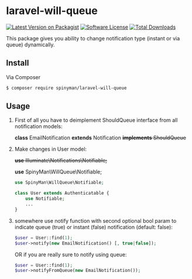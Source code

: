 # laravel-will-queue

[![Latest Version on Packagist][ico-version]][link-packagist]
[![Software License][ico-license]](LICENSE.md)
[![Total Downloads][ico-downloads]][link-downloads]

This package gives you ability to change notification type (instant or via queue) dynamically.

## Install

Via Composer

``` bash
$ composer require spinyman/laravel-will-queue
```

## Usage

1. First of all you have to deimplement ShouldQueue interface from all notification models:

	**class** EmailNotification **extends** Notification ~~**implements** ShouldQueue~~
2. Make changes in User model:

	~~**use** Illuminate\Notifications\Notifiable;~~
	
	**use** SpinyMan\WillQueue\Notifiable;
	``` php
	use SpinyMan\WillQueue\Notifiable;
	
	class User extends Authenticatable {
		use Notifiable;
		...
	}
	```

3.  somewhere use notify function with second optional bool param to indicate queue (true) or instant (false) notification (default: false):
	``` php
	$user = User::find(1);
	$user->notify(new EmailNotification() [, true|false]);
	```
	OR if you are really sure to notify using queue:
	``` php
	$user = User::find(1);
	$user->notifyFromQueue(new EmailNotification());
	```

[ico-version]: https://img.shields.io/packagist/v/spinyman/laravel-will-queue.svg?style=flat-square
[ico-license]: https://img.shields.io/badge/license-MIT-brightgreen.svg?style=flat-square
[ico-downloads]: https://img.shields.io/packagist/dt/spinyman/laravel-will-queue.svg?style=flat-square

[link-packagist]: https://packagist.org/packages/spinyman/laravel-will-queue
[link-downloads]: https://packagist.org/packages/spinyman/laravel-will-queue
[link-author]: https://github.com/spinyman
[link-contributors]: ../../contributors
